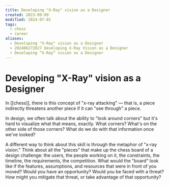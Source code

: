 ```yaml
---
title: Developing "X-Ray" vision as a Designer
created: 2023-09-09
modified: 2024-07-01
tags:
  - chess
  - career
aliases:
  - Developing "X-Ray" vision as a Designer
  - 202406272027 Developing X-Ray Vision as a Designer
  - Developing “X-Ray” vision as a Designer
---
```


# Developing "X-Ray" vision as a Designer

In [[chess]], there is this concept of "x-ray attacking" — that is, a piece indirectly threatens another piece if it can "see through" a piece. 

In design, we often talk about the ability to "look around corners" but it's hard to visualize what that means, exactly. What corners? What's on the other side of those corners? What do we do with that information once we've looked?

A different way to think about this skill is through the metaphor of "x-ray vision." Think about all the "pieces" that make up the chess board of a design challenge: the users, the people working on it, the constraints, the timeline, the requirements, the competition. What would the "board" look like if the features, assumptions, and resources that were in front of you moved? Would you have an opportunity? Would you be faced with a threat? How might you mitigate that threat, or take advantage of that opportunity?


